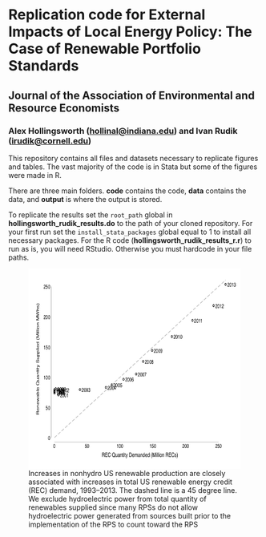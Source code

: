# Replication code for External Impacts of Local Energy Policy: The Case of Renewable Portfolio Standards
## Journal of the Association of Environmental and Resource Economists
### Alex Hollingsworth (hollinal@indiana.edu) and Ivan Rudik (irudik@cornell.edu)
This repository contains all files and datasets necessary to replicate figures and tables. The vast majority of the code is in Stata but some of the figures were made in R. 

There are three main folders. **code** contains the code, **data** contains the data, and **output** is where the output is stored.

To replicate the results set the `root_path` global in **hollingsworth_rudik_results.do** to the path of your cloned repository. For your first run set the `install_stata_packages` global equal to 1 to install all necessary packages. For the R code (**hollingsworth_rudik_results_r.r**) to run as is, you will need RStudio. Otherwise you must hardcode in your file paths.


<figure>
    <img src="https://github.com/hollina/external-impacts-rps/blob/master/figure_3.jpg" align="left" height="400" width="600" alt='missing' /> <figcaption>Increases in nonhydro US renewable production are closely associated with increases in total US renewable energy credit (REC) demand, 1993–2013. The dashed line is a 45 degree line. We exclude hydroelectric power from total quantity of renewables supplied since many RPSs do not allow hydroelectric power generated from sources built prior to the implementation of the RPS to count toward the RPS</figcaption>
</figure>

